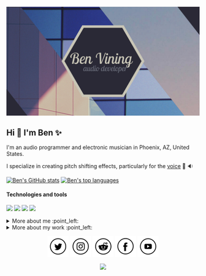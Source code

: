 ![Header](https://github.com/benthevining/benthevining/blob/main/assets/headerImage.png?raw=true)
 
## Hi :wave: I'm Ben :sparkles:

I'm an audio programmer and electronic musician in Phoenix, AZ, United States.

I specialize in creating pitch shifting effects, particularly for the [voice](https://www.youtube.com/watch?v=jIzHT1uJxA4) :microphone: :sound:

[![Ben's GitHub stats](https://github-readme-stats.vercel.app/api?username=benthevining&show_icons=true&theme=onedark)](https://github.com/anuraghazra/github-readme-stats)
[![Ben's top languages](https://github-readme-stats.vercel.app/api/top-langs/?username=benthevining&layout=compact&theme=dracula)](https://github.com/anuraghazra/github-readme-stats)

#### Technologies and tools
![](https://img.shields.io/badge/OS-MacOSX-informational?style=flat&logo=Apple&logoColor=white&color=2bbc8a)
![](https://img.shields.io/badge/IDE-XCode-informational?style=flat&logo=Xcode&logoColor=white&color=2bbc8a)
![](https://img.shields.io/badge/Code-C++-informational?style=flat&logo=GitHub&logoColor=white&color=2bbc8a)
![](https://img.shields.io/badge/Code-CMake-informational?style=flat&logo=GitHub&logoColor=white&color=2bbc8a)

<details>
  <summary>More about me :point_left:</summary>
 
 Both of my parents are classically trained musicians, and I actually went to college for music composition. 
 When I became interested in producing electronic music, I quicky gained interest in developing my own digital instruments and effects. I started by learning Max/MSP, and eventually found the need for the low-level control provided by C++. Before I knew it, I was no longer a musician learning a bit of code so I could get back to music making -- I was a programmer.
 
 I do still make music from time to time; you can check it out on [Bandcamp](http://www.benvining.bandcamp.com/), [Spotify](http://open.spotify.com/artist/2UA73qR4E3nNPjjf8CphX8?si=FrGog5JQSuGftUDOscAThg), or [SoundCloud](http://www.soundcloud.com/benvining).
 
 ##### Recently played on Spotify:
[![spotify-github-profile](https://spotify-github-profile.vercel.app/api/view?uid=benviningcomposer&cover_image=true&theme=novatorem)](https://open.spotify.com/artist/2UA73qR4E3nNPjjf8CphX8?si=p_pWRu3XRMqKyP7PUX0O0g)
 </details>
 
 
 <details>
   <summary>More about my work :point_left:</summary>
 
  I'm a real-time audio programmer, mainly working with C++ and the JUCE framework. I'm fascinated with pitch shifting algorithms and vocal processing techniques. My current major project is a vocal harmonizer instrument called Imogen.
 
 ##### Work I'm proud of:
 [![Imogen repo](https://github-readme-stats.vercel.app/api/pin/?username=benthevining&repo=imogen&theme=tokyonight)](https://github.com/benthevining/imogen)
 [![JuceSynthBase repo](https://github-readme-stats.vercel.app/api/pin/?username=benthevining&repo=JuceSynthBase&theme=tokyonight)](https://github.com/benthevining/imogen)
 [![CMakeWrapper repo](https://github-readme-stats.vercel.app/api/pin/?username=benthevining&repo=JUCE-CmakeWrapper&theme=tokyonight)](https://github.com/benthevining/Pitch-detector)
  </details>

<p align="center">
 <a href= "https://twitter.com/benthevining/"><img src="https://github.com/benthevining/benthevining/blob/main/assets/icons/twitter.png"/></a>
 <a href= "https://www.instagram.com/benjivining/"><img src="https://github.com/benthevining/benthevining/blob/main/assets/icons/instagram.png"/></a>
 <a href= "https://www.reddit.com/user/benthevining"><img src="https://github.com/benthevining/benthevining/blob/main/assets/icons/reddit.png"/></a>
 <a href= "https://www.facebook.com/benviningofficial/"><img src="https://github.com/benthevining/benthevining/blob/main/assets/icons/facebook.png"/></a>
 <a href= "https://www.youtube.com/channel/UCQCxlghSGAa9BYdSciCPoQQ"><img src="https://github.com/benthevining/benthevining/blob/main/assets/icons/youtube.png"/></a>
</p>

<p align="center">
 <a href= "https://ko-fi.com/G2G32OKV9"><img src="https://www.ko-fi.com/img/githubbutton_sm.svg"/></a>
</p>
